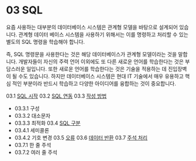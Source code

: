 # 03 SQL 
요즘 사용하는 대부분의 데이터베이스 시스템은 관계형 모델을 바탕으로 설계되어 있습 니다. 
관계형 데이터 베이스 시스템을 사용하기 위해서는 이를 명령하고 처리할 수 있는 별도의 SQL 명령을 학습해야 합니다.  

즉, SQL 명령문을 사용한다는 것은 해당 데이터베이스가 관계형 모델이라는 것을 말합 니다. 
개발자들이 자신의 주력 언어 이외에도 또 다른 새로운 언어를 학습한다는 것은 부 담스러운 일입니다. 
또한 새로운 언어를 학습한다는 것은 기술을 적용하는 데 진입장벽이 될 수도 있습니다. 
하지만 데이터베이스 시스템은 현대 IT 기술에서 매우 유용하고 핵심 적인 부분이라 반드시 학습하고 다양한 아이디어를 융합하는 것이 중요합니다.  

03.1 [SQL 시작](03.1)
03.2 [SQL 연동](03.2)
03.3 [작성 방법](03.3)
* 03.3.1 구성
* 03.3.2 대소문자
* 03.3.3 최적화 
03.4 [SQL 구분](03.4) 
* 03.4.1 세미콜론 
* 03.4.2 기호 변경
03.5 [오류](03.5)
03.6 [데이터 반환](03.6)
03.7 [주석 처리](03.7)
* 03.7.1 한 줄 주석
* 03.7.2 여러 줄 주석




